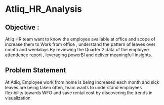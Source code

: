 # Atliq_HR_Analysis
## Objective : 
Atliq HR team want to know the employee available at office and scope of increase them to Work from office , understand the pattern of leaves over month and weekdays.By reviewing the Quarter 2 data of the employee attendence report , leveraging powerBI and deliver meaningfull insights.
## Problem Statement
At Atliq, Employee work from home is being increased each month and sick leaves are being taken often, team wants to understand employees flexibility towards WFO and save rental cost by discovering the trends in visualization 
